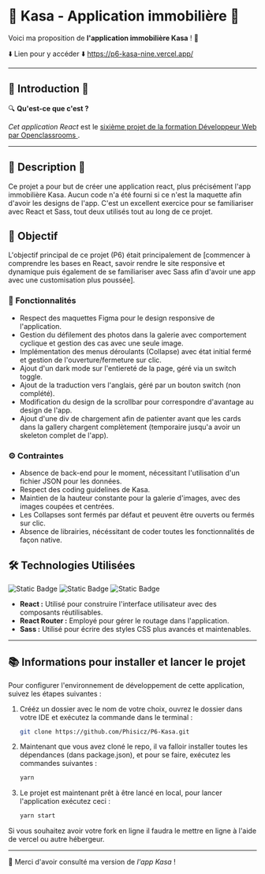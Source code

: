 # 🚀 Kasa - Application immobilière 🚀

Voici ma proposition de **l'application immobilière Kasa** ! 👋

⬇️ Lien pour y accéder ⬇️
https://p6-kasa-nine.vercel.app/

---

## 📌 Introduction 📌

🔍 **Qu'est-ce que c'est ?**

*Cet application React* est le <ins>sixième projet de la formation Développeur Web par Openclassrooms
</ins>.

---

## 📖 Description 📖
Ce projet a pour but de créer une application react, plus précisément l'app immobilière Kasa. Aucun code n'a été fourni si ce n'est la maquette afin d'avoir les designs de l'app. C'est un excellent exercice pour se familiariser avec React et Sass, tout deux utilisés tout au long de ce projet. 

## 🎯 Objectif

L'objectif principal de ce projet (P6) était principalement de [commencer à comprendre les bases en React, savoir rendre le site responsive et dynamique puis également de se familiariser avec Sass afin d'avoir une app avec une customisation plus poussée].

### 🚀 Fonctionnalités

- Respect des maquettes Figma pour le design responsive de l'application.
- Gestion du défilement des photos dans la galerie avec comportement cyclique et gestion des cas avec une seule image.
- Implémentation des menus déroulants (Collapse) avec état initial fermé et gestion de l'ouverture/fermeture sur clic.
- Ajout d'un dark mode sur l'entiereté de la page, géré via un switch toggle.
- Ajout de la traduction vers l'anglais, géré par un bouton switch (non complété).
- Modification du design de la scrollbar pour correspondre d'avantage au design de l'app.
- Ajout d'une div de chargement afin de patienter avant que les cards dans la gallery chargent complètement (temporaire jusqu'a avoir un skeleton complet de l'app).


### ⚙️ Contraintes

- Absence de back-end pour le moment, nécessitant l'utilisation d'un fichier JSON pour les données.
- Respect des coding guidelines de Kasa.
- Maintien de la hauteur constante pour la galerie d'images, avec des images coupées et centrées.
- Les Collapses sont fermés par défaut et peuvent être ouverts ou fermés sur clic.
- Absence de librairies, nécéssitant de coder toutes les fonctionnalités de façon native.

## 🛠 Technologies Utilisées

![Static Badge](https://img.shields.io/badge/react-white?style=for-the-badge&logo=react&color=%231E1E1E)
![Static Badge](https://img.shields.io/badge/react--router-white?style=for-the-badge&logo=react-router&color=%231E1E1E)
![Static Badge](https://img.shields.io/badge/sass-white?style=for-the-badge&logo=sass&color=%231E1E1E)


- **React :** Utilisé pour construire l'interface utilisateur avec des composants réutilisables.
- **React Router :** Employé pour gérer le routage dans l'application.
- **Sass :** Utilisé pour écrire des styles CSS plus avancés et maintenables.

---

## 📚 Informations pour installer et lancer le projet

 Pour configurer l'environnement de développement de cette application, suivez les étapes suivantes :

1. Crééz un dossier avec le nom de votre choix, ouvrez le dossier dans votre IDE et exécutez la commande dans le terminal :

    ```bash
    git clone https://github.com/Phisicz/P6-Kasa.git
    ```

2. Maintenant que vous avez cloné le repo, il va falloir installer toutes les dépendances (dans package.json), et pour se faire, exécutez les commandes suivantes :

    ```bash
    yarn
    ```

3. Le projet est maintenant prêt à être lancé en local, pour lancer l'application exécutez ceci :

    ```bash
    yarn start
    ```

Si vous souhaitez avoir votre fork en ligne il faudra le mettre en ligne à l'aide de vercel ou autre hébergeur.

---

🤝 Merci d'avoir consulté ma version de *l'app Kasa* !
